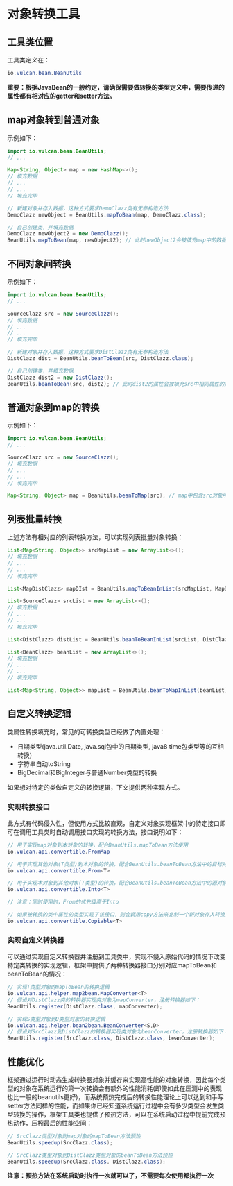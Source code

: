 # 对象转换工具
## 工具类位置
工具类定义在：

```java
io.vulcan.bean.BeanUtils
```

**重要：根据JavaBean的一般约定，请确保需要做转换的类型定义中，需要传递的属性都有相对应的getter和setter方法。**

## map对象转到普通对象
示例如下：

```java
import io.vulcan.bean.BeanUtils;
// ...

Map<String, Object> map = new HashMap<>();
// 填充数据
// ...
// ...
// 填充完毕

// 新建对象并存入数据，这种方式要求DemoClazz类有无参构造方法
DemoClazz newObject = BeanUtils.mapToBean(map, DemoClazz.class);

// 自己创建类，并填充数据
DemoClazz newObject2 = new DemoClazz();
BeanUtils.mapToBean(map, newObject2); // 此时newObject2会被填充map中的数据
```

## 不同对象间转换
示例如下：

```java
import io.vulcan.bean.BeanUtils;
// ...

SourceClazz src = new SourceClazz();
// 填充数据
// ...
// ...
// 填充完毕

// 新建对象并存入数据，这种方式要求DistClazz类有无参构造方法
DistClazz dist = BeanUtils.beanToBean(src, DistClazz.class);

// 自己创建类，并填充数据
DistClazz dist2 = new DistClazz();
BeanUtils.beanToBean(src, dist2); // 此时dist2的属性会被填充src中相同属性的数据
```

## 普通对象到map的转换
示例如下：

```java
import io.vulcan.bean.BeanUtils;
// ...

SourceClazz src = new SourceClazz();
// 填充数据
// ...
// ...
// 填充完毕

Map<String, Object> map = BeanUtils.beanToMap(src); // map中包含src对象中的属性名(key)和值(value)
```

## 列表批量转换
上述方法有相对应的列表转换方法，可以实现列表批量对象转换：

```java
List<Map<String, Object>> srcMapList = new ArrayList<>();
// 填充数据
// ...
// ...
// 填充完毕

List<MapDistClazz> mapDIst = BeanUtils.mapToBeanInList(srcMapList, MapDistClazz.class);

List<SourceClazz> srcList = new ArrayList<>();
// 填充数据
// ...
// ...
// 填充完毕

List<DistClazz> distList = BeanUtils.beanToBeanInList(srcList, DistClazz.class);

List<BeanClazz> beanList = new ArrayList<>();
// 填充数据
// ...
// ...
// 填充完毕

List<Map<String, Object>> mapList = BeanUtils.beanToMapInList(beanList)
```

## 自定义转换逻辑
类属性转换填充时，常见的可转换类型已经做了内置处理：
- 日期类型(java.util.Date, java.sql包中的日期类型, java8 time包类型等的互相转换)
- 字符串自动toString
- BigDecimal和BigInteger与普通Number类型的转换

如果想对特定的类做自定义的转换逻辑，下文提供两种实现方式。

### 实现转换接口
此方式有代码侵入性，但使用方式比较直观，自定义对象实现框架中的特定接口即可在调用工具类时自动调用接口实现的转换方法，接口说明如下：

```java
// 用于实现map对象到本对象的转换，配合BeanUtils.mapToBean方法使用
io.vulcan.api.convertible.FromMap

// 用于实现其他对象(T类型)到本对象的转换，配合BeanUtils.beanToBean方法中的目标对象使用
io.vulcan.api.convertible.From<T>

// 用于实现本对象到其他对象(T类型)的转换，配合BeanUtils.beanToBean方法中的源对象使用
io.vulcan.api.convertible.Into<T>

// 注意：同时使用时，From的优先级高于Into

// 如果被转换的类中属性的类型实现了该接口，则会调用copy方法来复制一个新对象存入转换目标，否则使用默认的浅拷贝
io.vulcan.api.convertible.Copiable<T>
```

### 实现自定义转换器
可以通过实现自定义转换器并注册到工具类中，实现不侵入原始代码的情况下改变特定类转换的实现逻辑，框架中提供了两种转换器接口分别对应mapToBean和beanToBean的情况：

```java
// 实现T类型对象的mapToBean的转换逻辑
io.vulcan.api.helper.map2bean.MapConverter<T>
// 假设对DistClazz类的转换器实现类对象为mapConverter，注册转换器如下：
BeanUtils.register(DistClazz.class, mapConverter);

// 实现S类型对象到D类型对象的转换逻辑
io.vulcan.api.helper.bean2bean.BeanConverter<S,D>
// 假设对SrcClazz到DistClazz的转换器实现类对象为beanConverter，注册转换器如下：
BeanUtils.register(SrcClazz.class, DistClazz.class, beanConverter);
```

## 性能优化
框架通过运行时动态生成转换器对象并缓存来实现高性能的对象转换，因此每个类型的对象在系统运行的第一次转换会有额外的性能消耗(即使如此在压测中的表现也比一般的beanutils更好)，而系统预热完成后的转换性能理论上可以达到和手写setter方法同样的性能，而如果你已经知道系统运行过程中会有多少类型会发生类型转换的操作，框架工具类也提供了预热方法，可以在系统启动过程中提前完成预热动作，压榨最后的性能空间：

```java
// SrcClazz类型对象到map对象的mapToBean方法预热
BeanUtils.speedup(SrcClazz.class);

// SrcClazz类型对象到DistClazz类型对象的beanToBean方法预热
BeanUtils.speedup(SrcClazz.class, DistClazz.class);
```

**注意：预热方法在系统启动时执行一次就可以了，不需要每次使用都执行一次**
